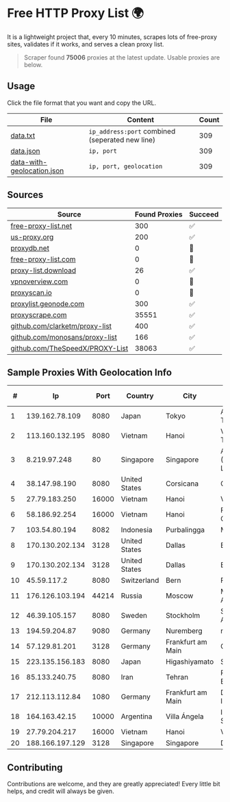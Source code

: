 
# Free HTTP Proxy List 🌍

It is a lightweight project that, every 10 minutes, scrapes lots of free-proxy sites, validates if it works, and serves a clean proxy list.


> Scraper found **75006** proxies at the latest update. Usable proxies are below.

## Usage

Click the file format that you want and copy the URL.


|File|Content|Count|
|----|-------|-----|
|[data.txt](https://raw.githubusercontent.com/themiralay/Proxy-List-World/master/data.txt)|`ip_address:port` combined (seperated new line)|309|
|[data.json](https://raw.githubusercontent.com/themiralay/Proxy-List-World/master/data.json)|`ip, port`|309|
|[data-with-geolocation.json](https://raw.githubusercontent.com/themiralay/Proxy-List-World/master/data-with-geolocation.json)|`ip, port, geolocation`|309|

## Sources

|Source|Found Proxies|Succeed|
|------|-------------|-------|
|[free-proxy-list.net](https://free-proxy-list.net)|300|✅|
|[us-proxy.org](https://www.us-proxy.org)|200|✅|
|[proxydb.net](http://proxydb.net)|0|🚫|
|[free-proxy-list.com](https://free-proxy-list.com/?page=&port=&type%5B%5D=http&type%5B%5D=https&up_time=0&search=Search)|0|🚫|
|[proxy-list.download](https://www.proxy-list.download/HTTP)|26|✅|
|[vpnoverview.com](https://vpnoverview.com/privacy/anonymous-browsing/free-proxy-servers)|0|🚫|
|[proxyscan.io](https://www.proxyscan.io)|0|🚫|
|[proxylist.geonode.com](https://proxylist.geonode.com/api/proxy-list?limit=300&page=1&sort_by=lastChecked&sort_type=desc&protocols=http,https)|300|✅|
|[proxyscrape.com](https://api.proxyscrape.com/v2/?request=displayproxies&protocol=http&timeout=10000&country=all&ssl=all&anonymity=all)|35551|✅|
|[github.com/clarketm/proxy-list](https://raw.githubusercontent.com/clarketm/proxy-list/master/proxy-list-raw.txt)|400|✅|
|[github.com/monosans/proxy-list](https://raw.githubusercontent.com/monosans/proxy-list/main/proxies/http.txt)|166|✅|
|[github.com/TheSpeedX/PROXY-List](https://raw.githubusercontent.com/TheSpeedX/PROXY-List/master/http.txt)|38063|✅|


## Sample Proxies With Geolocation Info

|#|Ip|Port|Country|City|Internet Service Provider|
|-|--|----|-------|----|-------------------------|
|1|139.162.78.109|8080|Japan|Tokyo|Akamai Technologies, Inc.|
|2|113.160.132.195|8080|Vietnam|Hanoi|VietNam Post and Telecom Corporation|
|3|8.219.97.248|80|Singapore|Singapore|Alibaba Cloud (Singapore) Private Limited|
|4|38.147.98.190|8080|United States|Corsicana|Corsicana ISD|
|5|27.79.183.250|16000|Vietnam|Hanoi|Viettel Corporation|
|6|58.186.92.254|16000|Vietnam|Hanoi|FPT Telecom Company|
|7|103.54.80.194|8082|Indonesia|Purbalingga|MEDIACOMPUTINDO|
|8|170.130.202.134|3128|United States|Dallas|Eonix Corporation|
|9|170.130.202.134|3128|United States|Dallas|Eonix Corporation|
|10|45.59.117.2|8080|Switzerland|Bern|FranTech Solutions|
|11|176.126.103.194|44214|Russia|Moscow|Miglovets Egor Andreevich|
|12|46.39.105.157|8080|Sweden|Stockholm|Stockholms Stadsnat AB|
|13|194.59.204.87|9080|Germany|Nuremberg|netcup GmbH|
|14|57.129.81.201|3128|Germany|Frankfurt am Main|OVH SAS|
|15|223.135.156.183|8080|Japan|Higashiyamato|So-net Corporation|
|16|85.133.240.75|8080|Iran|Tehran|Respina Networks & Beyond PJSC|
|17|212.113.112.84|1080|Germany|Frankfurt am Main|DpkgSoft International Limited|
|18|164.163.42.15|10000|Argentina|Villa Ángela|Interret Villa Angela SRL|
|19|27.79.204.217|16000|Vietnam|Hanoi|Viettel Corporation|
|20|188.166.197.129|3128|Singapore|Singapore|DigitalOcean, LLC|



## Contributing

Contributions are welcome, and they are greatly appreciated! Every
little bit helps, and credit will always be given.


